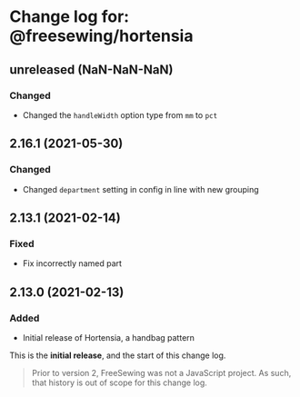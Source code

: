 # Change log for: @freesewing/hortensia


## unreleased (NaN-NaN-NaN)

### Changed

 - Changed the `handleWidth` option type from `mm` to `pct`

## 2.16.1 (2021-05-30)

### Changed

 - Changed `department` setting in config in line with new grouping

## 2.13.1 (2021-02-14)

### Fixed

 - Fix incorrectly named part

## 2.13.0 (2021-02-13)

### Added

 - Initial release of Hortensia, a handbag pattern


This is the **initial release**, and the start of this change log.

> Prior to version 2, FreeSewing was not a JavaScript project.
> As such, that history is out of scope for this change log.

